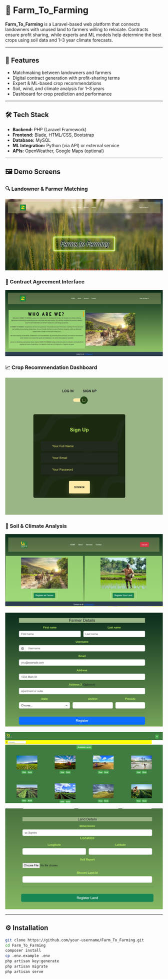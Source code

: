 # 🌾 Farm_To_Farming

**Farm_To_Farming** is a Laravel-based web platform that connects landowners with unused land to farmers willing to relocate. Contracts ensure profit sharing, while experts and ML models help determine the best crops using soil data and 1–3 year climate forecasts.

---

## 🚀 Features

- Matchmaking between landowners and farmers  
- Digital contract generation with profit-sharing terms  
- Expert & ML-based crop recommendations  
- Soil, wind, and climate analysis for 1–3 years  
- Dashboard for crop prediction and performance

---

## 🛠️ Tech Stack

- **Backend:** PHP (Laravel Framework)  
- **Frontend:** Blade, HTML/CSS, Bootstrap  
- **Database:** MySQL  
- **ML Integration:** Python (via API) or external service  
- **APIs:** OpenWeather, Google Maps (optional)

---

## 🖼️ Demo Screens

### 🔍 Landowner & Farmer Matching  
![Demo 1](images/demo1.jpg)

### 📄 Contract Agreement Interface  
![Demo 2](images/demo2.jpg)

### 📈 Crop Recommendation Dashboard  
![Demo 3](images/demo3.jpg)

### 🌱 Soil & Climate Analysis  
![Demo 4](images/demo4.jpg)

![Demo 5](images/demo5.jpg)

![Demo 6](images/demo6.jpg)

![Demo 7](images/demo7.jpg)


---

## ⚙️ Installation

```bash
git clone https://github.com/your-username/Farm_To_Farming.git
cd Farm_To_Farming
composer install
cp .env.example .env
php artisan key:generate
php artisan migrate
php artisan serve
